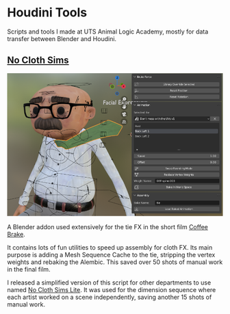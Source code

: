 # Houdini Tools
Scripts and tools I made at UTS Animal Logic Academy, mostly for data transfer between Blender and Houdini.

## [No Cloth Sims](no_cloth_sims.py)

![No Cloth Sims](images/no_cloth_sims.png)

A Blender addon used extensively for the tie FX in the short film [Coffee Brake](https://youtu.be/T57aCLYdX9M).

It contains lots of fun utilities to speed up assembly for cloth FX. Its main purpose is adding a Mesh Sequence Cache to the tie, stripping the vertex weights and rebaking the Alembic. This saved over 50 shots of manual work in the final film.

I released a simplified version of this script for other departments to use named [No Cloth Sims Lite](no_cloth_sims_lite.py). It was used for the dimension sequence where each artist worked on a scene independently, saving another 15 shots of manual work.
